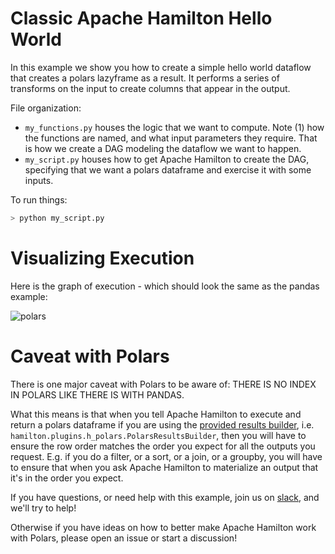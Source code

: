 # Classic Apache Hamilton Hello World

In this example we show you how to create a simple hello world dataflow that
creates a polars lazyframe as a result. It performs a series of transforms on the
input to create columns that appear in the output.

File organization:

* `my_functions.py` houses the logic that we want to compute.
Note (1) how the functions are named, and what input
parameters they require. That is how we create a DAG modeling the dataflow we want to happen.
* `my_script.py` houses how to get Apache Hamilton to create the DAG, specifying that we want a polars dataframe and
exercise it with some inputs.

To run things:
```bash
> python my_script.py
```

# Visualizing Execution
Here is the graph of execution - which should look the same as the pandas example:

![polars](polars.png)

# Caveat with Polars
There is one major caveat with Polars to be aware of: THERE IS NO INDEX IN POLARS LIKE THERE IS WITH PANDAS.

What this means is that when you tell Apache Hamilton to execute and return a polars dataframe if you are using the
[provided results builder](https://github.com/apache/hamilton/blob/sf-hamilton-1.14.1/hamilton/plugins/h_polars.py#L8), i.e. `hamilton.plugins.h_polars.PolarsResultsBuilder`, then you will have to
ensure the row order matches the order you expect for all the outputs you request. E.g. if you do a filter, or a sort,
or a join, or a groupby, you will have to ensure that when you ask Apache Hamilton to materialize an output that it's in the
order you expect.

If you have questions, or need help with this example,
join us on [slack](https://join.slack.com/t/hamilton-opensource/shared_invite/zt-2niepkra8-DGKGf_tTYhXuJWBTXtIs4g), and we'll try to help!

Otherwise if you have ideas on how to better make Apache Hamilton work with Polars, please open an issue or start a discussion!
